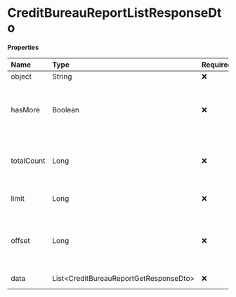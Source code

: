 # CreditBureauReportListResponseDto

**Properties**

| Name       | Type                                     | Required | Description                                                 |
| :--------- | :--------------------------------------- | :------- | :---------------------------------------------------------- |
| object     | String                                   | ❌       | Object type                                                 |
| hasMore    | Boolean                                  | ❌       | Indicates whether there is another page to be searched      |
| totalCount | Long                                     | ❌       | Total number of items for the filters entered               |
| limit      | Long                                     | ❌       | Number of objects per page                                  |
| offset     | Long                                     | ❌       | Position of the object from which the page should be loaded |
| data       | List\<CreditBureauReportGetResponseDto\> | ❌       | List of objects                                             |

<!-- This file was generated by liblab | https://liblab.com/ -->
